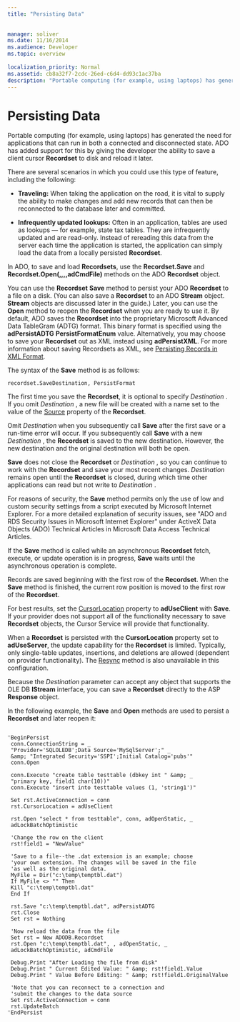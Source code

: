 ```yaml
---
title: "Persisting Data"
 
 
manager: soliver
ms.date: 11/16/2014
ms.audience: Developer
ms.topic: overview
  
localization_priority: Normal
ms.assetid: cb8a32f7-2cdc-26ed-c6d4-dd93c1ac37ba
description: "Portable computing (for example, using laptops) has generated the need for applications that can run in both a connected and disconnected state. ADO has added support for this by giving the developer the ability to save a client cursor Recordset to disk and reload it later."
---
```


# Persisting Data

Portable computing (for example, using laptops) has generated the need for applications that can run in both a connected and disconnected state. ADO has added support for this by giving the developer the ability to save a client cursor **Recordset** to disk and reload it later. 
  
There are several scenarios in which you could use this type of feature, including the following:
  
- **Traveling:** When taking the application on the road, it is vital to supply the ability to make changes and add new records that can then be reconnected to the database later and committed. 
    
- **Infrequently updated lookups:** Often in an application, tables are used as lookups — for example, state tax tables. They are infrequently updated and are read-only. Instead of rereading this data from the server each time the application is started, the application can simply load the data from a locally persisted **Recordset**. 
    
In ADO, to save and load **Recordsets**, use the **Recordset.Save** and **Recordset.Open(,,,,adCmdFile)** methods on the ADO **Recordset** object. 
  
You can use the **Recordset** **Save** method to persist your ADO **Recordset** to a file on a disk. (You can also save a **Recordset** to an ADO **Stream** object. **Stream** objects are discussed later in the guide.) Later, you can use the **Open** method to reopen the **Recordset** when you are ready to use it. By default, ADO saves the **Recordset** into the proprietary Microsoft Advanced Data TableGram (ADTG) format. This binary format is specified using the **adPersistADTG** **PersistFormatEnum** value. Alternatively, you may choose to save your **Recordset** out as XML instead using **adPersistXML**. For more information about saving Recordsets as XML, see [Persisting Records in XML Format](persisting-records-in-xml-format.md).
  
The syntax of the **Save** method is as follows: 
  
```
recordset.SaveDestination, PersistFormat
```

The first time you save the **Recordset**, it is optional to specify  *Destination*  . If you omit  *Destination*  , a new file will be created with a name set to the value of the [Source](source-property-ado-recordset.md) property of the **Recordset**. 
  
Omit  *Destination*  when you subsequently call **Save** after the first save or a run-time error will occur. If you subsequently call **Save** with a new  *Destination*  , the **Recordset** is saved to the new destination. However, the new destination and the original destination will both be open. 
  
 **Save** does not close the **Recordset** or  *Destination*  , so you can continue to work with the **Recordset** and save your most recent changes.  *Destination*  remains open until the **Recordset** is closed, during which time other applications can read but not write to  *Destination*  . 
  
For reasons of security, the **Save** method permits only the use of low and custom security settings from a script executed by Microsoft Internet Explorer. For a more detailed explanation of security issues, see "ADO and RDS Security Issues in Microsoft Internet Explorer" under ActiveX Data Objects (ADO) Technical Articles in Microsoft Data Access Technical Articles. 
  
If the **Save** method is called while an asynchronous **Recordset** fetch, execute, or update operation is in progress, **Save** waits until the asynchronous operation is complete. 
  
Records are saved beginning with the first row of the **Recordset**. When the **Save** method is finished, the current row position is moved to the first row of the **Recordset**. 
  
For best results, set the [CursorLocation](cursorlocation-property-ado.md) property to **adUseClient** with **Save**. If your provider does not support all of the functionality necessary to save **Recordset** objects, the Cursor Service will provide that functionality. 
  
When a **Recordset** is persisted with the **CursorLocation** property set to **adUseServer**, the update capability for the **Recordset** is limited. Typically, only single-table updates, insertions, and deletions are allowed (dependent on provider functionality). The [Resync](resync-method-ado.md) method is also unavailable in this configuration. 
  
Because the  *Destination*  parameter can accept any object that supports the OLE DB **IStream** interface, you can save a **Recordset** directly to the ASP **Response** object. 
  
In the following example, the **Save** and **Open** methods are used to persist a **Recordset** and later reopen it: 
  
```
 
'BeginPersist 
 conn.ConnectionString = _ 
 "Provider='SQLOLEDB';Data Source='MySqlServer';" _ 
 &amp; "Integrated Security='SSPI';Initial Catalog='pubs'" 
 conn.Open 
 
 conn.Execute "create table testtable (dbkey int " &amp; _ 
 "primary key, field1 char(10))" 
 conn.Execute "insert into testtable values (1, 'string1')" 
 
 Set rst.ActiveConnection = conn 
 rst.CursorLocation = adUseClient 
 
 rst.Open "select * from testtable", conn, adOpenStatic, _ 
 adLockBatchOptimistic 
 
 'Change the row on the client 
 rst!field1 = "NewValue" 
 
 'Save to a file--the .dat extension is an example; choose 
 'your own extension. The changes will be saved in the file 
 'as well as the original data. 
 MyFile = Dir("c:\temp\temptbl.dat") 
 If MyFile <> "" Then 
 Kill "c:\temp\temptbl.dat" 
 End If 
 
 rst.Save "c:\temp\temptbl.dat", adPersistADTG 
 rst.Close 
 Set rst = Nothing 
 
 'Now reload the data from the file 
 Set rst = New ADODB.Recordset 
 rst.Open "c:\temp\temptbl.dat", , adOpenStatic, _ 
 adLockBatchOptimistic, adCmdFile 
 
 Debug.Print "After Loading the file from disk" 
 Debug.Print " Current Edited Value: " &amp; rst!field1.Value 
 Debug.Print " Value Before Editing: " &amp; rst!field1.OriginalValue 
 
 'Note that you can reconnect to a connection and 
 'submit the changes to the data source 
 Set rst.ActiveConnection = conn 
 rst.UpdateBatch 
'EndPersist 

```


